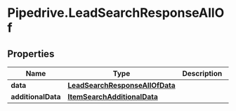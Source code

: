 # Pipedrive.LeadSearchResponseAllOf

## Properties

Name | Type | Description | Notes
------------ | ------------- | ------------- | -------------
**data** | [**LeadSearchResponseAllOfData**](LeadSearchResponseAllOfData.md) |  | [optional] 
**additionalData** | [**ItemSearchAdditionalData**](ItemSearchAdditionalData.md) |  | [optional] 


